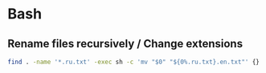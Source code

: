 # Bash

## Rename files recursively / Change extensions

```bash
find . -name '*.ru.txt' -exec sh -c 'mv "$0" "${0%.ru.txt}.en.txt"' {} \;
```